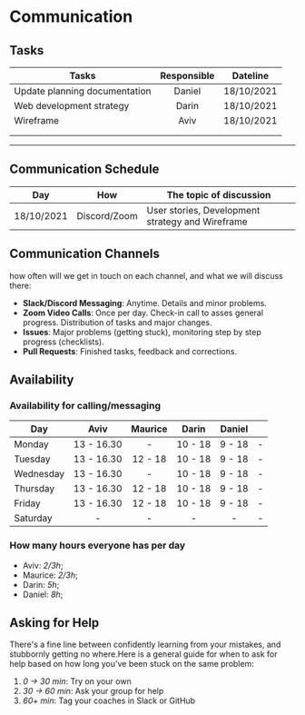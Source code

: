 # Communication

## Tasks

| Tasks                         | Responsible |  Dateline  |
| ----------------------------- | :---------: | :--------: |
| Update planning documentation |   Daniel    | 18/10/2021 |
| Web development strategy      |    Darin    | 18/10/2021 |
| Wireframe                     |    Aviv     | 18/10/2021 |
|                               |             |            |
|                               |             |            |

<!-- any general rules you'd like to set for your group? -->

---

## Communication Schedule

| Day        |     How      | The topic of discussion                          |
| ---------- | :----------: | ------------------------------------------------ |
| 18/10/2021 | Discord/Zoom | User stories, Development strategy and Wireframe |

## Communication Channels

how often will we get in touch on each channel, and what we will discuss there:

- **Slack/Discord Messaging**: Anytime. Details and minor problems.
- **Zoom Video Calls**: Once per day. Check-in call to asses general progress.
  Distribution of tasks and major changes.
- **Issues**: Major problems (getting stuck), monitoring step by step progress
  (checklists).
- **Pull Requests**: Finished tasks, feedback and corrections.

## Availability

### Availability for calling/messaging

| Day       |    Aviv    | Maurice |  Darin  | Daniel |     |
| --------- | :--------: | :-----: | :-----: | :----: | :-: |
| Monday    | 13 - 16.30 |    -    | 10 - 18 | 9 - 18 |  -  |
| Tuesday   | 13 - 16.30 | 12 - 18 | 10 - 18 | 9 - 18 |  -  |
| Wednesday | 13 - 16.30 |    -    | 10 - 18 | 9 - 18 |  -  |
| Thursday  | 13 - 16.30 | 12 - 18 | 10 - 18 | 9 - 18 |  -  |
| Friday    | 13 - 16.30 | 12 - 18 | 10 - 18 | 9 - 18 |  -  |
| Saturday  |     -      |    -    |    -    |   -    |  -  |

### How many hours everyone has per day

- Aviv: _2/3h_;
- Maurice: _2/3h_;
- Darin: _5h_;
- Daniel: _8h_;

## Asking for Help

There's a fine line between confidently learning from your mistakes, and
stubbornly getting no where.Here is a general guide for when to ask for help
based on how long you've been stuck on the same problem:

1. _0 -> 30 min_: Try on your own
2. _30 -> 60 min_: Ask your group for help
3. _60+ min_: Tag your coaches in Slack or GitHub
